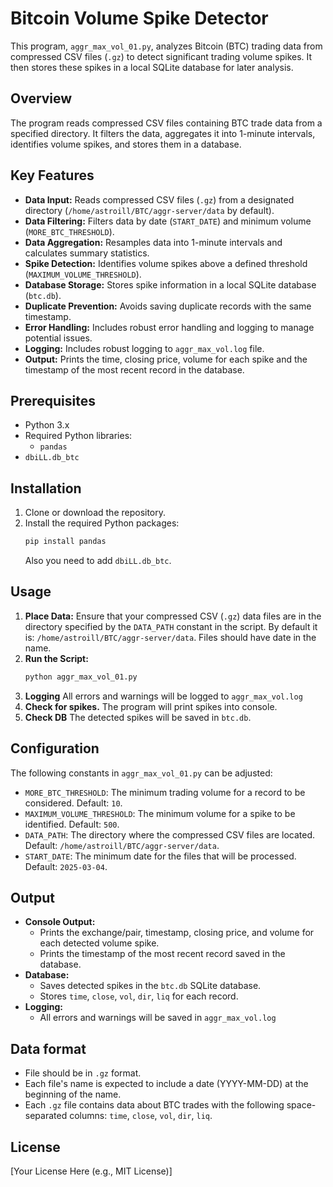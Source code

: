 # Bitcoin Volume Spike Detector

This program, `aggr_max_vol_01.py`, analyzes Bitcoin (BTC) trading data from compressed CSV files (`.gz`) to detect significant trading volume spikes. It then stores these spikes in a local SQLite database for later analysis.

## Overview

The program reads compressed CSV files containing BTC trade data from a specified directory. It filters the data, aggregates it into 1-minute intervals, identifies volume spikes, and stores them in a database.

## Key Features

*   **Data Input:** Reads compressed CSV files (`.gz`) from a designated directory (`/home/astroill/BTC/aggr-server/data` by default).
*   **Data Filtering:** Filters data by date (`START_DATE`) and minimum volume (`MORE_BTC_THRESHOLD`).
*   **Data Aggregation:** Resamples data into 1-minute intervals and calculates summary statistics.
*   **Spike Detection:** Identifies volume spikes above a defined threshold (`MAXIMUM_VOLUME_THRESHOLD`).
*   **Database Storage:** Stores spike information in a local SQLite database (`btc.db`).
*   **Duplicate Prevention:** Avoids saving duplicate records with the same timestamp.
*   **Error Handling:** Includes robust error handling and logging to manage potential issues.
*   **Logging:** Includes robust logging to `aggr_max_vol.log` file.
*   **Output:** Prints the time, closing price, volume for each spike and the timestamp of the most recent record in the database.

## Prerequisites

*   Python 3.x
*   Required Python libraries:
    *   `pandas`
* `dbiLL.db_btc`

## Installation

1.  Clone or download the repository.
2.  Install the required Python packages:
    ```bash
    pip install pandas
    ```
    Also you need to add `dbiLL.db_btc`.

## Usage

1.  **Place Data:** Ensure that your compressed CSV (`.gz`) data files are in the directory specified by the `DATA_PATH` constant in the script. By default it is: `/home/astroill/BTC/aggr-server/data`. Files should have date in the name.
2.  **Run the Script:**
    ```bash
    python aggr_max_vol_01.py
    ```
3. **Logging**
    All errors and warnings will be logged to `aggr_max_vol.log`
4.  **Check for spikes.**
    The program will print spikes into console.
5. **Check DB**
    The detected spikes will be saved in `btc.db`.

## Configuration

The following constants in `aggr_max_vol_01.py` can be adjusted:

*   `MORE_BTC_THRESHOLD`: The minimum trading volume for a record to be considered. Default: `10`.
*   `MAXIMUM_VOLUME_THRESHOLD`: The minimum volume for a spike to be identified. Default: `500`.
*   `DATA_PATH`: The directory where the compressed CSV files are located. Default: `/home/astroill/BTC/aggr-server/data`.
*   `START_DATE`: The minimum date for the files that will be processed. Default: `2025-03-04`.

## Output

*   **Console Output:**
    *   Prints the exchange/pair, timestamp, closing price, and volume for each detected volume spike.
    *   Prints the timestamp of the most recent record saved in the database.
*   **Database:**
    *   Saves detected spikes in the `btc.db` SQLite database.
    * Stores `time`, `close`, `vol`, `dir`, `liq` for each record.
* **Logging:**
    * All errors and warnings will be saved in `aggr_max_vol.log`

## Data format
* File should be in `.gz` format.
* Each file's name is expected to include a date (YYYY-MM-DD) at the beginning of the name.
* Each `.gz` file contains data about BTC trades with the following space-separated columns: `time`, `close`, `vol`, `dir`, `liq`.

## License

[Your License Here (e.g., MIT License)]
